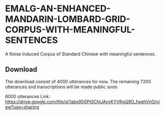 # EMALG-AN-ENHANCED-MANDARIN-LOMBARD-GRID-CORPUS-WITH-MEANINGFUL-SENTENCES

A Noise Induced Corpus of Standard Chinese with meaningful sentences.

## Download

 The download consist of 4000 utterances for now. The remaining 7200 utterances and transcriptions will be made public soon.

6000 utterances Link: https://drive.google.com/file/d/1abx95GPtSChlJAyvKYVRgQ9O_fwehVnO/view?usp=sharing
